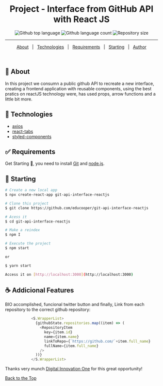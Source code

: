 <h1 align="center">Project - Interface from GitHub API with React JS</h1>

<p align="center">
  <img alt="Github top language" src="https://img.shields.io/github/languages/top/educooper/git-api-interface-reactjs?color=green"> 
  <img alt="Github language count" src="https://img.shields.io/github/languages/count/educooper/react-single-page-application?color=56BEB8">
 <img alt="Repository size" src="https://img.shields.io/github/repo-size/educooper/git-api-interface-reactjs?color=56BEB8">


<hr>


<p align="center">
  <a href="#dart-about">About</a> &#xa0; | &#xa0; 
  <!-- <a href="#sparkles-features">Features</a> &#xa0; | &#xa0; -->
  <a href="#rocket-technologies">Technologies</a> &#xa0; | &#xa0;
  <a href="#white_check_mark-requirements">Requirements</a> &#xa0; | &#xa0;
  <a href="#checkered_flag-starting">Starting</a> &#xa0; | &#xa0;
  <!-- <a href="#memo-license">License</a> &#xa0; | &#xa0; -->
  <a href="https://github.com/educooper" target="_blank">Author</a>
</p>


<br>

## :dart: About ##

In this project we consumn a public github API to recreate a new interface, creating a frontend application with reusable components, using the best pratics on reactJS technology were, has used props, arrow functions and a little bit more.

## :rocket: Technologies ##

- [axios](https://www.npmjs.com/package/axios)
- [react-tabs](https://www.npmjs.com/package/react-tabs)
- [styled-components](https://styled-components.com/)

## :white_check_mark: Requirements ##

Get Starting :checkered_flag:, you need to install [Git](https://git-scm.com) and [node.js](https://nodejs.org/).

## :checkered_flag: Starting ##

```bash
# Create a new local app
$ npx create-react-app git-api-interface-reactjs

# Clone this project
$ git clone https://github.com/educooper/git-api-interface-reactjs

# Acess it
$ cd git-api-interface-reactjs

# Make a reindex
$ npm I

# Execute the project
$ npm start

or

$ yarn start

Access it on [http://localhost:3000](http://localhost:3000)

```

## :coffee: Addicional Features

BIO accomplished, funcional twitter button and finally, Link from each repository to the correct github repository: 

```js
            <S.WrapperList>
              {githubState.repositories.map((item) => (
                <RepositoryItem
                  key={item.id}
                  name={item.name}
                  linkToRepo={`https://github.com/`+item.full_name}
                  fullName={item.full_name}
                />
              ))}
            </S.WrapperList>
```

Thanks very munch [Digital Innovation One](https://web.digitalinnovation.one/) for this great opportunity!

<a href="#top">Back to the Top</a>
